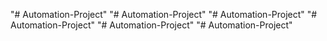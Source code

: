 "# Automation-Project" 
"# Automation-Project" 
"# Automation-Project" 
"# Automation-Project" 
"# Automation-Project" 
"# Automation-Project" 
